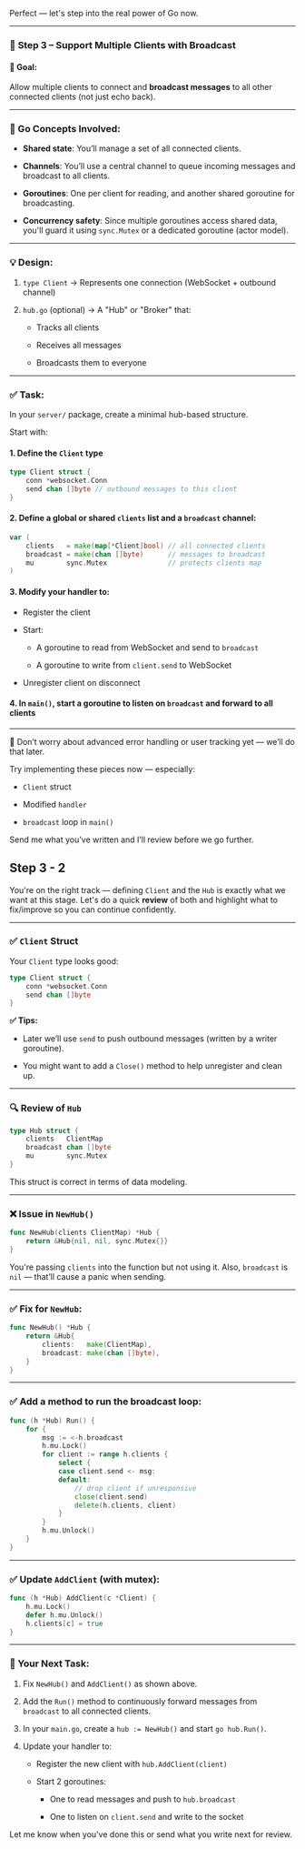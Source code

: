 Perfect — let's step into the real power of Go now.

---

### 🧭 **Step 3 – Support Multiple Clients with Broadcast**

#### 🎯 Goal:

Allow multiple clients to connect and **broadcast messages** to all other connected clients (not just echo back).

---

### 🧠 Go Concepts Involved:

- **Shared state**: You’ll manage a set of all connected clients.
    
- **Channels**: You’ll use a central channel to queue incoming messages and broadcast to all clients.
    
- **Goroutines**: One per client for reading, and another shared goroutine for broadcasting.
    
- **Concurrency safety**: Since multiple goroutines access shared data, you'll guard it using `sync.Mutex` or a dedicated goroutine (actor model).
    

---

### 💡 Design:

1. `type Client` → Represents one connection (WebSocket + outbound channel)
    
2. `hub.go` (optional) → A "Hub" or "Broker" that:
    
    - Tracks all clients
        
    - Receives all messages
        
    - Broadcasts them to everyone
        

---

### ✅ Task:

In your `server/` package, create a minimal hub-based structure.

Start with:

#### 1. Define the `Client` type

```go
type Client struct {
    conn *websocket.Conn
    send chan []byte // outbound messages to this client
}
```

#### 2. Define a global or shared `clients` list and a `broadcast` channel:

```go
var (
    clients   = make(map[*Client]bool) // all connected clients
    broadcast = make(chan []byte)      // messages to broadcast
    mu        sync.Mutex               // protects clients map
)
```

#### 3. Modify your handler to:

- Register the client
    
- Start:
    
    - A goroutine to read from WebSocket and send to `broadcast`
        
    - A goroutine to write from `client.send` to WebSocket
        
- Unregister client on disconnect
    

#### 4. In `main()`, start a goroutine to listen on `broadcast` and forward to all clients

---

🛑 Don’t worry about advanced error handling or user tracking yet — we’ll do that later.

Try implementing these pieces now — especially:

- `Client` struct
    
- Modified `handler`
    
- `broadcast` loop in `main()`
    

Send me what you've written and I’ll review before we go further.



## Step 3 - 2 
You're on the right track — defining `Client` and the `Hub` is exactly what we want at this stage. Let's do a quick **review** of both and highlight what to fix/improve so you can continue confidently.

---

### ✅ `Client` Struct

Your `Client` type looks good:

```go
type Client struct {
	conn *websocket.Conn
	send chan []byte
}
```

**✅ Tips:**

- Later we’ll use `send` to push outbound messages (written by a writer goroutine).
    
- You might want to add a `Close()` method to help unregister and clean up.
    

---

### 🔍 Review of `Hub`

```go
type Hub struct {
	clients   ClientMap
	broadcast chan []byte
	mu        sync.Mutex
}
```

This struct is correct in terms of data modeling.

---

### ❌ Issue in `NewHub()`

```go
func NewHub(clients ClientMap) *Hub {
	return &Hub{nil, nil, sync.Mutex{}}
}
```

You're passing `clients` into the function but not using it. Also, `broadcast` is `nil` — that’ll cause a panic when sending.

---

### ✅ Fix for `NewHub`:

```go
func NewHub() *Hub {
	return &Hub{
		clients:   make(ClientMap),
		broadcast: make(chan []byte),
	}
}
```

---

### ✅ Add a method to run the broadcast loop:

```go
func (h *Hub) Run() {
	for {
		msg := <-h.broadcast
		h.mu.Lock()
		for client := range h.clients {
			select {
			case client.send <- msg:
			default:
				// drop client if unresponsive
				close(client.send)
				delete(h.clients, client)
			}
		}
		h.mu.Unlock()
	}
}
```

---

### ✅ Update `AddClient` (with mutex):

```go
func (h *Hub) AddClient(c *Client) {
	h.mu.Lock()
	defer h.mu.Unlock()
	h.clients[c] = true
}
```

---

### 🧪 Your Next Task:

1. Fix `NewHub()` and `AddClient()` as shown above.
    
2. Add the `Run()` method to continuously forward messages from `broadcast` to all connected clients.
    
3. In your `main.go`, create a `hub := NewHub()` and start `go hub.Run()`.
    
4. Update your handler to:
    
    - Register the new client with `hub.AddClient(client)`
        
    - Start 2 goroutines:
        
        - One to read messages and push to `hub.broadcast`
            
        - One to listen on `client.send` and write to the socket
            

Let me know when you’ve done this or send what you write next for review.